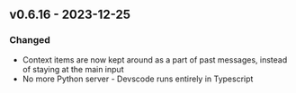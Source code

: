 ## v0.6.16 - 2023-12-25

### Changed

- Context items are now kept around as a part of past messages, instead of staying at the main input
- No more Python server - Devscode runs entirely in Typescript
